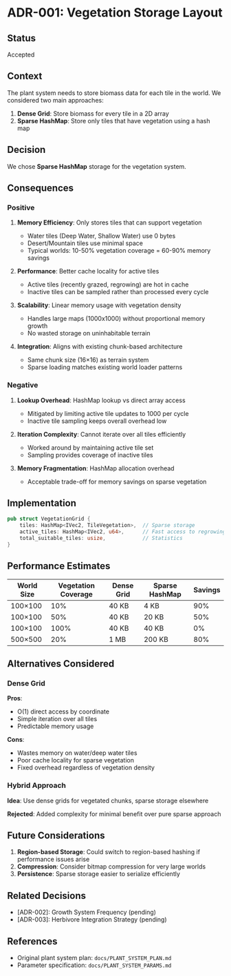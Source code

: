 # ADR-001: Vegetation Storage Layout

## Status

Accepted

## Context

The plant system needs to store biomass data for each tile in the world. We considered two main approaches:

1. **Dense Grid**: Store biomass for every tile in a 2D array
2. **Sparse HashMap**: Store only tiles that have vegetation using a hash map

## Decision

We chose **Sparse HashMap** storage for the vegetation system.

## Consequences

### Positive

1. **Memory Efficiency**: Only stores tiles that can support vegetation
   - Water tiles (Deep Water, Shallow Water) use 0 bytes
   - Desert/Mountain tiles use minimal space
   - Typical worlds: 10-50% vegetation coverage = 60-90% memory savings

2. **Performance**: Better cache locality for active tiles
   - Active tiles (recently grazed, regrowing) are hot in cache
   - Inactive tiles can be sampled rather than processed every cycle

3. **Scalability**: Linear memory usage with vegetation density
   - Handles large maps (1000x1000) without proportional memory growth
   - No wasted storage on uninhabitable terrain

4. **Integration**: Aligns with existing chunk-based architecture
   - Same chunk size (16×16) as terrain system
   - Sparse loading matches existing world loader patterns

### Negative

1. **Lookup Overhead**: HashMap lookup vs direct array access
   - Mitigated by limiting active tile updates to 1000 per cycle
   - Inactive tile sampling keeps overall overhead low

2. **Iteration Complexity**: Cannot iterate over all tiles efficiently
   - Worked around by maintaining active tile set
   - Sampling provides coverage of inactive tiles

3. **Memory Fragmentation**: HashMap allocation overhead
   - Acceptable trade-off for memory savings on sparse vegetation

## Implementation

```rust
pub struct VegetationGrid {
    tiles: HashMap<IVec2, TileVegetation>,  // Sparse storage
    active_tiles: HashMap<IVec2, u64>,      // Fast access to regrowing tiles
    total_suitable_tiles: usize,            // Statistics
}
```

## Performance Estimates

| World Size | Vegetation Coverage | Dense Grid | Sparse HashMap | Savings |
|------------|-------------------|------------|----------------|---------|
| 100×100    | 10%               | 40 KB      | 4 KB           | 90%     |
| 100×100    | 50%               | 40 KB      | 20 KB          | 50%     |
| 100×100    | 100%              | 40 KB      | 40 KB          | 0%      |
| 500×500    | 20%               | 1 MB       | 200 KB         | 80%     |

## Alternatives Considered

### Dense Grid

**Pros**:
- O(1) direct access by coordinate
- Simple iteration over all tiles
- Predictable memory usage

**Cons**:
- Wastes memory on water/deep water tiles
- Poor cache locality for sparse vegetation
- Fixed overhead regardless of vegetation density

### Hybrid Approach

**Idea**: Use dense grids for vegetated chunks, sparse storage elsewhere

**Rejected**: Added complexity for minimal benefit over pure sparse approach

## Future Considerations

1. **Region-based Storage**: Could switch to region-based hashing if performance issues arise
2. **Compression**: Consider bitmap compression for very large worlds
3. **Persistence**: Sparse storage easier to serialize efficiently

## Related Decisions

- [ADR-002]: Growth System Frequency (pending)
- [ADR-003]: Herbivore Integration Strategy (pending)

## References

- Original plant system plan: `docs/PLANT_SYSTEM_PLAN.md`
- Parameter specification: `docs/PLANT_SYSTEM_PARAMS.md`